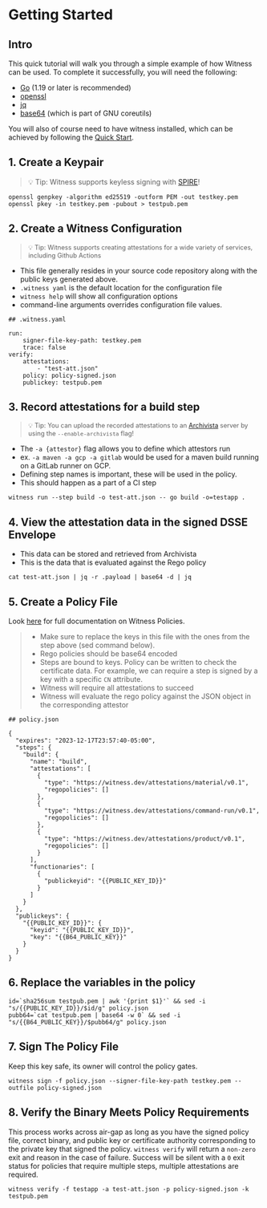 # Getting Started

## Intro
This quick tutorial will walk you through a simple example of how Witness can be used. To complete it
successfully, you will need the following:

- [Go](https://go.dev/doc/install) (1.19 or later is recommended)
- [openssl](https://www.openssl.org/)
- [jq](https://jqlang.github.io/jq/)
- [base64](https://www.gnu.org/software/coreutils/manual/html_node/base64-invocation.html) (which is part of GNU coreutils)

You will also of course need to have witness installed, which can be achieved by following the [Quick Start](../README.md#quick-start).

## 1. Create a Keypair

>💡 Tip: Witness supports keyless signing with [SPIRE](https://spiffe.io/)!

```
openssl genpkey -algorithm ed25519 -outform PEM -out testkey.pem
openssl pkey -in testkey.pem -pubout > testpub.pem
```

## 2. Create a Witness Configuration
><span style="font-size:0.9em;">💡 Tip: Witness supports creating attestations for a wide variety of services,
  including Github Actions </span>

- This file generally resides in your source code repository along with the public keys generated above.
- `.witness yaml` is the default location for the configuration file
- `witness help` will show all configuration options
- command-line arguments overrides configuration file values.

```
## .witness.yaml

run:
    signer-file-key-path: testkey.pem
    trace: false
verify:
    attestations:
        - "test-att.json"
    policy: policy-signed.json
    publickey: testpub.pem
```

## 3. Record attestations for a build step
><span style="font-size:0.9em;">💡 Tip: You can upload the recorded attestations to an [Archivista](https://github.com/in-toto/archivista) server by using the `--enable-archivista` flag!</span>
- The `-a {attestor}` flag allows you to define which attestors run
- ex. `-a maven -a gcp -a gitlab` would be used for a maven build running on a GitLab runner on GCP.
- Defining step names is important, these will be used in the policy.
- This should happen as a part of a CI step

```
witness run --step build -o test-att.json -- go build -o=testapp .
```

## 4. View the attestation data in the signed DSSE Envelope

- This data can be stored and retrieved from Archivista
- This is the data that is evaluated against the Rego policy

```
cat test-att.json | jq -r .payload | base64 -d | jq
```

## 5. Create a Policy File

Look [here](docs/policy.md) for full documentation on Witness Policies.

> - Make sure to replace the keys in this file with the ones from the step above (sed command below).
> - Rego policies should be base64 encoded
> - Steps are bound to keys. Policy can be written to check the certificate data. For example, we can require a step is signed by a key with a specific `CN` attribute.
> - Witness will require all attestations to succeed
> - Witness will evaluate the rego policy against the JSON object in the corresponding attestor

```
## policy.json

{
  "expires": "2023-12-17T23:57:40-05:00",
  "steps": {
    "build": {
      "name": "build",
      "attestations": [
        {
          "type": "https://witness.dev/attestations/material/v0.1",
          "regopolicies": []
        },
        {
          "type": "https://witness.dev/attestations/command-run/v0.1",
          "regopolicies": []
        },
        {
          "type": "https://witness.dev/attestations/product/v0.1",
          "regopolicies": []
        }
      ],
      "functionaries": [
        {
          "publickeyid": "{{PUBLIC_KEY_ID}}"
        }
      ]
    }
  },
  "publickeys": {
    "{{PUBLIC_KEY_ID}}": {
      "keyid": "{{PUBLIC_KEY_ID}}",
      "key": "{{B64_PUBLIC_KEY}}"
    }
  }
}
```

## 6. Replace the variables in the policy

```
id=`sha256sum testpub.pem | awk '{print $1}'` && sed -i "s/{{PUBLIC_KEY_ID}}/$id/g" policy.json
pubb64=`cat testpub.pem | base64 -w 0` && sed -i "s/{{B64_PUBLIC_KEY}}/$pubb64/g" policy.json
```

## 7. Sign The Policy File

Keep this key safe, its owner will control the policy gates.

```
witness sign -f policy.json --signer-file-key-path testkey.pem --outfile policy-signed.json
```

## 8. Verify the Binary Meets Policy Requirements

This process works across air-gap as long as you have the signed policy file, correct binary, and public key or certificate authority corresponding to the private 
key that signed the policy. `witness verify` will return a `non-zero` exit and reason in the case of failure. Success will be silent with a `0` exit status for
policies that require multiple steps, multiple attestations are required.

```
witness verify -f testapp -a test-att.json -p policy-signed.json -k testpub.pem
```
